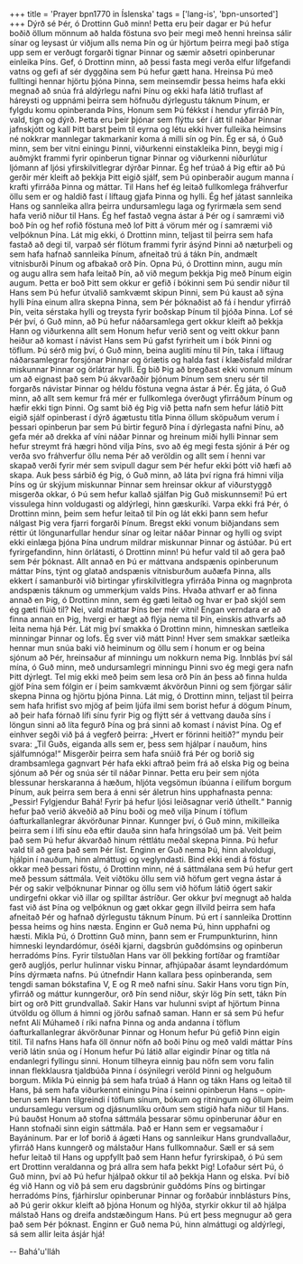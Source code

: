 +++
title = 'Prayer bpn1770 in Íslenska'
tags = ['lang-is', 'bpn-unsorted']
+++
Dýrð sé Þér, ó Drottinn Guð minn! Þetta eru þeir dagar er Þú hefur boðið öllum mönnum að halda föstuna svo þeir megi með henni hreinsa sálir sínar og leysast úr viðjum alls nema Þín og úr hjörtum þeirra megi það stíga upp sem er verðugt forgarði tignar Þinnar og sæmir aðsetri opin­berunar einleika Þíns. Gef, ó Drottinn minn, að þessi fasta megi verða elfur lífgefandi vatns og gefi af sér dyggðina sem Þú hefur gætt hana. Hreinsa Þú með fulltingi hennar hjörtu þjóna Þinna, sem mein­semdir þessa heims hafa ekki megnað að snúa frá aldýrlegu nafni Þínu og ekki hafa látið truflast af háreysti og uppnámi þeirra sem höfnuðu dýrlegustu táknum Þínum, er fylgdu komu opin­beranda Þíns, Honum sem Þú fékkst í hendur yfirráð Þín, vald, tign og dýrð. Þetta eru þeir þjónar sem flýttu sér í átt til náðar Þinnar jafnskjótt og kall Þitt barst þeim til eyrna og létu ekki hver fulleika heimsins né nokkrar mannlegar tak­mark­anir koma á milli sín og Þín.
Ég er sá, ó Guð minn, sem ber vitni einingu Þinni, viðurkenni einstakleika Þinn, beygi mig í auðmýkt frammi fyrir opinberun tignar Þinnar og viðurkenni niðurlútur ljómann af ljósi yfirskilvit­legrar dýrðar Þinnar. Ég hef trúað á Þig eftir að Þú gerðir mér kleift að þekkja Þitt eigið sjálf, sem Þú opinberaðir augum manna í krafti yfirráða Þinna og máttar. Til Hans hef ég leitað fullkomlega frá­hverfur öllu sem er og haldið fast í líftaug gjafa Þinna og hylli. Ég hef játast sannleika Hans og sannleika allra þeirra undursamlegu laga og fyrir­mæla sem send hafa verið niður til Hans. Ég hef fastað vegna ástar á Þér og í samræmi við boð Þín og hef rofið föstuna með lof Þitt á vörum mér og í samræmi við velþóknun Þína. Lát mig ekki, ó Drottinn minn, teljast til þeirra sem hafa fastað að degi til, varpað sér flötum frammi fyrir ásýnd Þinni að næturþeli og sem hafa hafnað sannleika Þínum, afneitað trú á tákn Þín, andmælt vitnisburði Þínum og afbakað orð Þín.
Opna Þú, ó Drottinn minn, augu mín og augu allra sem hafa leitað Þín, að við megum þekkja Þig með Þínum eigin augum. Þetta er boð Þitt sem okkur er gefið í bókinni sem Þú sendir niður til Hans sem Þú hefur útvalið samkvæmt skipun Þinni, sem Þú kaust að sýna hylli Þína einum allra skepna Þinna, sem Þér þóknaðist að fá í hendur yfirráð Þín, veita sérstaka hylli og treysta fyrir boðskap Þínum til þjóða Þinna. Lof sé Þér því, ó Guð minn, að Þú hefur náðarsamlega gert okkur kleift að þekkja Hann og viðurkenna allt sem Honum hefur verið sent og veitt okkur þann heiður að komast í návist Hans sem Þú gafst fyrirheit um í bók Þinni og töflum.
Þú sérð mig því, ó Guð minn, beina augliti mínu til Þín, taka í líftaug náðarsamlegrar forsjónar Þinnar og örlætis og halda fast í klæðisfald mildrar miskunnar Þinnar og örlátrar hylli. Ég bið Þig að bregðast ekki vonum mínum um að eignast það sem Þú ákvarðaðir þjónum Þínum sem sneru sér til forgarðs návistar Þinnar og héldu föstuna vegna ástar á Þér. Ég játa, ó Guð minn, að allt sem kemur frá mér er fullkomlega óverðugt yfirráðum Þínum og hæfir ekki tign Þinni. Og samt bið ég Þig við þetta nafn sem hefur látið Þitt eigið sjálf opinberast í dýrð ágætustu titla Þinna öllum sköpuðum verum í þessari opinberun þar sem Þú birtir fegurð Þína í dýrlegasta nafni Þínu, að gefa mér að drekka af víni náðar Þinnar og hreinum miði hylli Þinnar sem hefur streymt frá hægri hönd vilja Þíns, svo að ég megi festa sjónir á Þér og verða svo fráhverfur öllu nema Þér að veröldin og allt sem í henni var skapað verði fyrir mér sem svipull dagur sem Þér hefur ekki þótt við hæfi að skapa.
Auk þess sárbið ég Þig, ó Guð minn, að láta því rigna frá himni vilja Þíns og úr skýjum miskunnar Þinnar sem hreinsar okkur af viðurstyggð misgerða okkar, ó Þú sem hefur kallað sjálfan Þig Guð mis­kunnsemi! Þú ert vissulega hinn voldugasti og aldýrlegi, hinn gæskuríki.
Varpa ekki frá Þér, ó Drottinn minn, þeim sem hefur leitað til Þín og lát ekki þann sem hefur nálgast Þig vera fjarri forgarði Þínum. Bregst ekki vonum biðjandans sem réttir út löngunarfullar hendur sínar og leitar náðar Þinnar og hylli og svipt ekki einlæga þjóna Þína undrum mildrar miskunnar Þinnar og ástúðar. Þú ert fyrirgefandinn, hinn örlátasti, ó Drottinn minn! Þú hefur vald til að gera það sem Þér þóknast. Allt annað en Þú er máttvana andspænis opinberunum máttar Þíns, týnt og glatað andspænis vitnisburðum auðæfa Þinna, alls ekkert í samanburði við birtingar yfir­skilvitlegra yfirráða Þinna og magn­þrota andspænis táknum og ummerkjum valds Þíns. Hvaða athvarf er að finna annað en Þig, ó Drottinn minn, sem ég gæti leitað og hvar er það skjól sem ég gæti flúið til? Nei, vald máttar Þíns ber mér vitni! Engan verndara er að finna annan en Þig, hvergi er hægt að flýja nema til Þín, einskis athvarfs að leita nema hjá Þér. Lát mig því smakka ó Drottinn minn, himneskan sætleika minningar Þinnar og lofs. Ég sver við mátt Þinn! Hver sem smakkar sætleika hennar mun snúa baki við heiminum og öllu sem í honum er og beina sjónum að Þér, hreinsaður af minningu um nokkurn nema Þig.
Innblás því sál mína, ó Guð minn, með undur­samlegri minningu Þinni svo ég megi gera nafn Þitt dýrlegt. Tel mig ekki með þeim sem lesa orð Þín án þess að finna hulda gjöf Þína sem fólgin er í þeim samkvæmt ákvörðun Þinni og sem fjörgar sálir skepna Þinna og hjörtu þjóna Þinna. Lát mig, ó Drottinn minn, teljast til þeirra sem hafa hrifist svo mjög af þeim ljúfa ilmi sem borist hefur á dögum Þínum, að þeir hafa fórnað lífi sínu fyrir Þig og flýtt sér á vettvang dauða síns í löngun sinni að líta fegurð Þína og þrá sinni að komast í návist Þína. Og ef einhver segði við þá á vegferð þeirra: „Hvert er förinni heitið?“	myndu þeir svara: „Til Guðs, eig­anda alls sem er, þess sem hjálpar í nauðum, hins sjálfumnóga!“
Misgerðir þeirra sem hafa snúið frá Þér og borið sig drambsamlega gagnvart Þér hafa ekki aftrað þeim frá að elska Þig og beina sjónum að Þér og snúa sér til náðar Þinnar. Þetta eru þeir sem njóta blessunar herskaranna á hæðum, hljóta vegsömun íbúanna í eilífum borgum Þínum, auk þeirra sem bera á enni sér áletrun hins upphafnasta penna: „Þessir! Fylgjendur Bahá! Fyrir þá hefur ljósi leiðsagnar verið úthellt.“	Þannig hefur það verið ákveðið að Þínu boði og með vilja Þínum í töflum óafturkallanlegrar ákvörðunar Þinnar. Kunnger því, ó Guð minn, mikilleika þeirra sem í lífi sínu eða eftir dauða sinn hafa hringsólað um þá. Veit þeim það sem Þú hefur ákvarðað hinum réttlátu meðal skepna Þinna. Þú hefur vald til að gera það sem Þér líst. Enginn er Guð nema Þú, hinn alvoldugi, hjálpin í nauðum, hinn almáttugi og veglyndasti.
Bind ekki endi á föstur okkar með þessari föstu, ó Drottinn minn, né á sáttmálana sem Þú hefur gert með þessum sáttmála. Veit viðtöku öllu sem við höfum gert vegna ástar á Þér og sakir vel­þóknunar Þinnar og öllu sem við höfum látið ógert sakir undirgefni okkar við illar og spilltar ástríður. Ger okkur því megnugt að halda fast við ást Þína og velþóknun og gæt okkar gegn illvild þeirra sem hafa afneitað Þér og hafnað dýrlegustu táknum Þínum. Þú ert í sannleika Drottinn þessa heims og hins næsta. Enginn er Guð nema Þú, hinn upphafni og hæsti.
Mikla Þú, ó Drottinn Guð minn, þann sem er Frumpunkturinn, hinn himneski leyndardómur, óséði kjarni, dagsbrún guðdómsins og opin­berun herra­dóms Þíns. Fyrir tilstuðlan Hans var öll þekking for­tíðar og framtíðar gerð augljós, perlur hulinnar visku Þinnar, afhjúpaðar ásamt leynd­ardómum Þíns dýr­mæta nafns. Þú útnefndir Hann kallara þess opin­beranda, sem tengdi saman bókstafina V, E og R með nafni sínu. Sakir Hans voru tign Þín, yfirráð og máttur kunngerður, orð Þín send niður, skýr lög Þín sett, tákn Þín birt og orð Þitt grundvallað. Sakir Hans var hulunni svipt af hjörtum Þinna útvöldu og öllum á himni og jörðu safnað saman. Hann er sá sem Þú hefur nefnt Alí Múhameð í ríki nafna Þinna og anda andanna í töflum óafturkallanlegrar ákvörð­unar Þinnar og Honum hefur Þú gefið Þinn eigin titil. Til nafns Hans hafa öll önnur nöfn að boði Þínu og með valdi máttar Þíns verið látin snúa og í Honum hefur Þú látið allar eigindir Þínar og titla ná endanlegri fyllingu sinni. Honum tilheyra einnig þau nöfn sem voru falin innan flekklausra tjald­búða Þinna í ósýnilegri veröld Þinni og helguðum borgum.
Mikla Þú einnig þá sem hafa trúað á Hann og tákn Hans og leitað til Hans, þá sem hafa viður­kennt einingu Þína í seinni opinberun Hans – opin­berun sem Hann tilgreindi í töflum sínum, bók­um og ritningum og öllum þeim undursamlegu versum og djásnumlíku orðum sem stigið hafa niður til Hans. Þú bauðst Honum að stofna sátt­mála þessarar sömu opinberunar áður en Hann stofnaði sinn eigin sáttmála. Það er Hann sem er vegsamaður í Bayáninum. Þar er lof borið á ágæti Hans og sannleikur Hans grundvallaður, yfirráð Hans kunngerð og málstaður Hans fullkomnaður. Sæll er sá sem hefur leitað til Hans og uppfyllt það sem Hann hefur fyrirskipað, ó Þú sem ert Drottinn veraldanna og þrá allra sem hafa þekkt Þig!
Lofaður sért Þú, ó Guð minn, því að Þú hefur hjálpað okkur til að þekkja Hann og elska. Því bið ég við Hann og við þá sem eru dagsbrúnir guð­dóms Þíns og birtingar herradóms Þíns, fjárhirslur opinberunar Þinnar og forðabúr innblásturs Þíns, að Þú gerir okkur kleift að þjóna Honum og hlýða, styrkir okkur til að hjálpa málstað Hans og dreifa andstæðingum Hans. Þú ert þess megnugur að gera það sem Þér þóknast. Enginn er Guð nema Þú, hinn almáttugi og aldýrlegi, sá sem allir leita ásjár hjá!

-- Bahá'u'lláh
